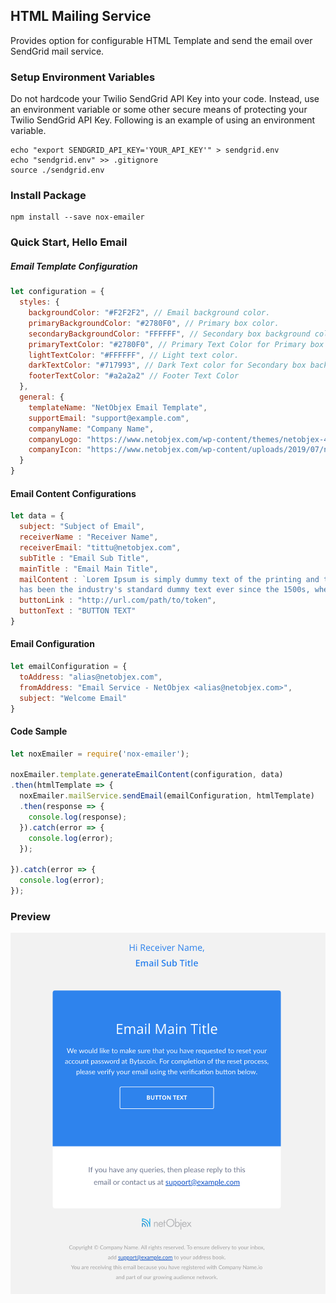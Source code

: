 ## HTML Mailing Service
Provides option for configurable HTML Template and send the email over SendGrid mail service.

### Setup Environment Variables
Do not hardcode your Twilio SendGrid API Key into your code. Instead, use an environment variable or some other secure means of protecting your Twilio SendGrid API Key. Following is an example of using an environment variable.

```
echo "export SENDGRID_API_KEY='YOUR_API_KEY'" > sendgrid.env
echo "sendgrid.env" >> .gitignore
source ./sendgrid.env
```

### Install Package
```
npm install --save nox-emailer
```

### Quick Start, Hello Email
##### Email Template Configuration
```javascript
let configuration = {
  styles: {
    backgroundColor: "#F2F2F2", // Email background color.
    primaryBackgroundColor: "#2780F0", // Primary box color.
    secondaryBackgroundColor: "FFFFFF", // Secondary box background color.
    primaryTextColor: "#2780F0", // Primary Text Color for Primary box background color.
    lightTextColor: "#FFFFFF", // Light text color.
    darkTextColor: "#717993", // Dark Text color for Secondary box background color.
    footerTextColor: "#a2a2a2" // Footer Text Color
  },
  general: {
    templateName: "NetObjex Email Template",
    supportEmail: "support@example.com",
    companyName: "Company Name",
    companyLogo: "https://www.netobjex.com/wp-content/themes/netobjex-4/images/nO_Logo.png",
    companyIcon: "https://www.netobjex.com/wp-content/uploads/2019/07/nO_white.png"
  }
}
```

#### Email Content Configurations
```javascript
let data = {
  subject: "Subject of Email",
  receiverName : "Receiver Name",
  receiverEmail: "tittu@netobjex.com",
  subTitle : "Email Sub Title",
  mainTitle : "Email Main Title",
  mailContent : `Lorem Ipsum is simply dummy text of the printing and typesetting industry. Lorem Ipsum
  has been the industry's standard dummy text ever since the 1500s, when an unknown printer took.`,
  buttonLink : "http://url.com/path/to/token",
  buttonText : "BUTTON TEXT"
}
```
#### Email Configuration
```javascript
let emailConfiguration = {
  toAddress: "alias@netobjex.com",
  fromAddress: "Email Service - NetObjex <alias@netobjex.com>",
  subject: "Welcome Email"
}
```
#### Code Sample
```javascript
let noxEmailer = require('nox-emailer');

noxEmailer.template.generateEmailContent(configuration, data)
.then(htmlTemplate => {
  noxEmailer.mailService.sendEmail(emailConfiguration, htmlTemplate)
  .then(response => {
    console.log(response);
  }).catch(error => {
    console.log(error);
  });

}).catch(error => {
  console.log(error);
});
```

### Preview
![Email Preview](docs/images/preview.png)
